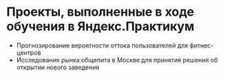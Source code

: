 # Проекты, выполненные в ходе обучения в Яндекс.Практикум

- Прогнозирование вероятности оттока пользователей для фитнес-центров
- Исследования рынка общепита в Москве для принятия решения об открытии нового заведения
